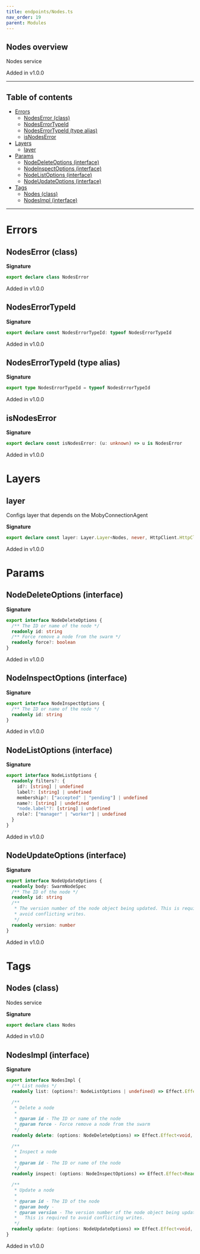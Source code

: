 ```yaml
---
title: endpoints/Nodes.ts
nav_order: 19
parent: Modules
---
```


## Nodes overview

Nodes service

Added in v1.0.0

---

<h2 class="text-delta">Table of contents</h2>

- [Errors](#errors)
  - [NodesError (class)](#nodeserror-class)
  - [NodesErrorTypeId](#nodeserrortypeid)
  - [NodesErrorTypeId (type alias)](#nodeserrortypeid-type-alias)
  - [isNodesError](#isnodeserror)
- [Layers](#layers)
  - [layer](#layer)
- [Params](#params)
  - [NodeDeleteOptions (interface)](#nodedeleteoptions-interface)
  - [NodeInspectOptions (interface)](#nodeinspectoptions-interface)
  - [NodeListOptions (interface)](#nodelistoptions-interface)
  - [NodeUpdateOptions (interface)](#nodeupdateoptions-interface)
- [Tags](#tags)
  - [Nodes (class)](#nodes-class)
  - [NodesImpl (interface)](#nodesimpl-interface)

---

# Errors

## NodesError (class)

**Signature**

```ts
export declare class NodesError
```

Added in v1.0.0

## NodesErrorTypeId

**Signature**

```ts
export declare const NodesErrorTypeId: typeof NodesErrorTypeId
```

Added in v1.0.0

## NodesErrorTypeId (type alias)

**Signature**

```ts
export type NodesErrorTypeId = typeof NodesErrorTypeId
```

Added in v1.0.0

## isNodesError

**Signature**

```ts
export declare const isNodesError: (u: unknown) => u is NodesError
```

Added in v1.0.0

# Layers

## layer

Configs layer that depends on the MobyConnectionAgent

**Signature**

```ts
export declare const layer: Layer.Layer<Nodes, never, HttpClient.HttpClient<HttpClientError.HttpClientError, Scope>>
```

Added in v1.0.0

# Params

## NodeDeleteOptions (interface)

**Signature**

```ts
export interface NodeDeleteOptions {
  /** The ID or name of the node */
  readonly id: string
  /** Force remove a node from the swarm */
  readonly force?: boolean
}
```

Added in v1.0.0

## NodeInspectOptions (interface)

**Signature**

```ts
export interface NodeInspectOptions {
  /** The ID or name of the node */
  readonly id: string
}
```

Added in v1.0.0

## NodeListOptions (interface)

**Signature**

```ts
export interface NodeListOptions {
  readonly filters?: {
    id?: [string] | undefined
    label?: [string] | undefined
    membership?: ["accepted" | "pending"] | undefined
    name?: [string] | undefined
    "node.label"?: [string] | undefined
    role?: ["manager" | "worker"] | undefined
  }
}
```

Added in v1.0.0

## NodeUpdateOptions (interface)

**Signature**

```ts
export interface NodeUpdateOptions {
  readonly body: SwarmNodeSpec
  /** The ID of the node */
  readonly id: string
  /**
   * The version number of the node object being updated. This is required to
   * avoid conflicting writes.
   */
  readonly version: number
}
```

Added in v1.0.0

# Tags

## Nodes (class)

Nodes service

**Signature**

```ts
export declare class Nodes
```

Added in v1.0.0

## NodesImpl (interface)

**Signature**

```ts
export interface NodesImpl {
  /** List nodes */
  readonly list: (options?: NodeListOptions | undefined) => Effect.Effect<Readonly<Array<SwarmNode>>, NodesError, never>

  /**
   * Delete a node
   *
   * @param id - The ID or name of the node
   * @param force - Force remove a node from the swarm
   */
  readonly delete: (options: NodeDeleteOptions) => Effect.Effect<void, NodesError, never>

  /**
   * Inspect a node
   *
   * @param id - The ID or name of the node
   */
  readonly inspect: (options: NodeInspectOptions) => Effect.Effect<Readonly<SwarmNode>, NodesError, never>

  /**
   * Update a node
   *
   * @param id - The ID of the node
   * @param body -
   * @param version - The version number of the node object being updated.
   *   This is required to avoid conflicting writes.
   */
  readonly update: (options: NodeUpdateOptions) => Effect.Effect<void, NodesError, never>
}
```

Added in v1.0.0
